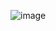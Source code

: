 ![image](https://user-images.githubusercontent.com/89457526/157254147-28f1353f-31b4-404c-9815-f91975fa20d3.png)